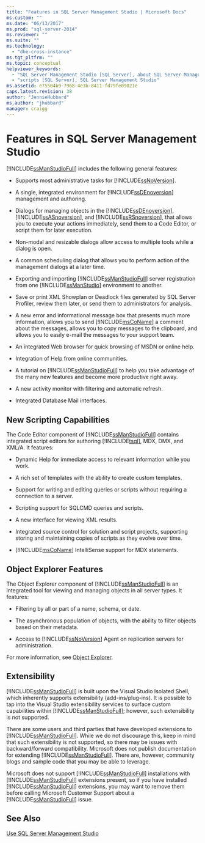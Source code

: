 ```yaml
---
title: "Features in SQL Server Management Studio | Microsoft Docs"
ms.custom: ""
ms.date: "06/13/2017"
ms.prod: "sql-server-2014"
ms.reviewer: ""
ms.suite: ""
ms.technology: 
  - "dbe-cross-instance"
ms.tgt_pltfrm: ""
ms.topic: conceptual
helpviewer_keywords: 
  - "SQL Server Management Studio [SQL Server], about SQL Server Management Studio"
  - "scripts [SQL Server], SQL Server Management Studio"
ms.assetid: e75504b9-7968-4e3b-8411-fd79fe09021e
caps.latest.revision: 38
author: "JennieHubbard"
ms.author: "jhubbard"
manager: craigg
---
```

# Features in SQL Server Management Studio
  [!INCLUDE[ssManStudioFull](../includes/ssmanstudiofull-md.md)] includes the following general features:  
  
-   Supports most administrative tasks for [!INCLUDE[ssNoVersion](../includes/ssnoversion-md.md)].  
  
-   A single, integrated environment for [!INCLUDE[ssDEnoversion](../includes/ssdenoversion-md.md)] management and authoring.  
  
-   Dialogs for managing objects in the [!INCLUDE[ssDEnoversion](../includes/ssdenoversion-md.md)], [!INCLUDE[ssASnoversion](../includes/ssasnoversion-md.md)], and [!INCLUDE[ssRSnoversion](../includes/ssrsnoversion-md.md)], that allows you to execute your actions immediately, send them to a Code Editor, or script them for later execution.  
  
-   Non-modal and resizable dialogs allow access to multiple tools while a dialog is open.  
  
-   A common scheduling dialog that allows you to perform action of the management dialogs at a later time.  
  
-   Exporting and importing [!INCLUDE[ssManStudioFull](../includes/ssmanstudiofull-md.md)] server registration from one [!INCLUDE[ssManStudio](../includes/ssmanstudio-md.md)] environment to another.  
  
-   Save or print XML Showplan or Deadlock files generated by SQL Server Profiler, review them later, or send them to administrators for analysis.  
  
-   A new error and informational message box that presents much more information, allows you to send [!INCLUDE[msCoName](../includes/msconame-md.md)] a comment about the messages, allows you to copy messages to the clipboard, and allows you to easily e-mail the messages to your support team.  
  
-   An integrated Web browser for quick browsing of MSDN or online help.  
  
-   Integration of Help from online communities.  
  
-   A tutorial on [!INCLUDE[ssManStudioFull](../includes/ssmanstudiofull-md.md)] to help you take advantage of the many new features and become more productive right away.  
  
-   A new activity monitor with filtering and automatic refresh.  
  
-   Integrated Database Mail interfaces.  
  
## New Scripting Capabilities  
 The Code Editor component of [!INCLUDE[ssManStudioFull](../includes/ssmanstudiofull-md.md)] contains integrated script editors for authoring [!INCLUDE[tsql](../includes/tsql-md.md)], MDX, DMX, and XML/A. It features:  
  
-   Dynamic Help for immediate access to relevant information while you work.  
  
-   A rich set of templates with the ability to create custom templates.  
  
-   Support for writing and editing queries or scripts without requiring a connection to a server.  
  
-   Scripting support for SQLCMD queries and scripts.  
  
-   A new interface for viewing XML results.  
  
-   Integrated source control for solution and script projects, supporting storing and maintaining copies of scripts as they evolve over time.  
  
-   [!INCLUDE[msCoName](../includes/msconame-md.md)] IntelliSense support for MDX statements.  
  
## Object Explorer Features  
 The Object Explorer component of [!INCLUDE[ssManStudioFull](../includes/ssmanstudiofull-md.md)] is an integrated tool for viewing and managing objects in all server types. It features:  
  
-   Filtering by all or part of a name, schema, or date.  
  
-   The asynchronous population of objects, with the ability to filter objects based on their metadata.  
  
-   Access to [!INCLUDE[ssNoVersion](../includes/ssnoversion-md.md)] Agent on replication servers for administration.  
  
 For more information, see [Object Explorer](../ssms/object/object-explorer.md).  
  
## Extensibility  
 [!INCLUDE[ssManStudioFull](../includes/ssmanstudiofull-md.md)] is built upon the Visual Studio Isolated Shell, which inherently supports extensibility (add-ins/plug-ins). It is possible to tap into the Visual Studio extensibility services to surface custom capabilities within [!INCLUDE[ssManStudioFull](../includes/ssmanstudiofull-md.md)]; however, such extensibility is not supported.  
  
 There are some users and third parties that have developed extensions to [!INCLUDE[ssManStudioFull](../includes/ssmanstudiofull-md.md)]. While we do not discourage this, keep in mind that such extensibility is not supported, so there may be issues with backward/forward compatibility. Microsoft does not publish documentation for extending [!INCLUDE[ssManStudioFull](../includes/ssmanstudiofull-md.md)]. There are, however, community blogs and sample code that you may be able to leverage.  
  
 Microsoft does not support [!INCLUDE[ssManStudioFull](../includes/ssmanstudiofull-md.md)] installations with [!INCLUDE[ssManStudioFull](../includes/ssmanstudiofull-md.md)] extensions present, so if you have installed [!INCLUDE[ssManStudioFull](../includes/ssmanstudiofull-md.md)] extensions, you may want to remove them before calling Microsoft Customer Support about a [!INCLUDE[ssManStudioFull](../includes/ssmanstudiofull-md.md)] issue.  
  
## See Also  
 [Use SQL Server Management Studio](../database-engine/use-sql-server-management-studio.md)  
  
  